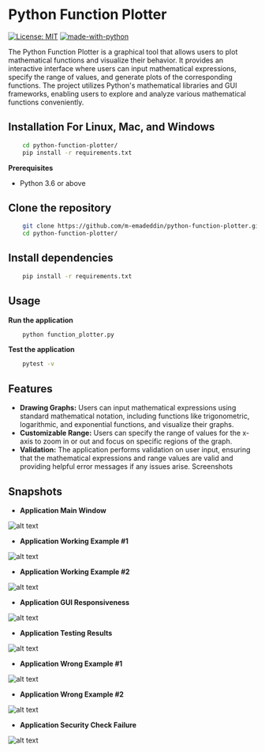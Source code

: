 # Python Function Plotter
[![License: MIT](https://img.shields.io/badge/License-MIT-blue.svg)](https://www.gnu.org/licenses/gpl-3.0)
[![made-with-python](https://img.shields.io/badge/Made%20with-Python-1f425f.svg)](https://www.python.org/)

The Python Function Plotter is a graphical tool that allows users to plot mathematical functions and visualize their behavior. It provides an interactive interface where users can input mathematical expressions, specify the range of values, and generate plots of the corresponding functions. The project utilizes Python's mathematical libraries and GUI frameworks, enabling users to explore and analyze various mathematical functions conveniently.

## Installation For Linux, Mac, and Windows

```bash
    cd python-function-plotter/
    pip install -r requirements.txt
```

**Prerequisites**
* Python 3.6 or above

## Clone the repository
```bash
    git clone https://github.com/m-emadeddin/python-function-plotter.git
    cd python-function-plotter/
```
## Install dependencies
```bash
    pip install -r requirements.txt
```

## Usage
**Run the application**
```bash
    python function_plotter.py
```
**Test the application**
```bash
    pytest -v
```

## Features
* **Drawing Graphs:** Users can input mathematical expressions using standard mathematical notation, including functions like trigonometric, logarithmic, and exponential functions, and visualize their graphs.
* **Customizable Range:** Users can specify the range of values for the x-axis to zoom in or out and focus on specific regions of the graph.
* **Validation:** The application performs validation on user input, ensuring that the mathematical expressions and range values are valid and providing helpful error messages if any issues arise.
Screenshots


## Snapshots

* **Application Main Window**
 
![alt text](Snapshots/MainWindow.png "Application Main Window")


* **Application Working Example #1**
 
![alt text](Snapshots/Ex1.png "Application Working Example #1")


* **Application Working Example #2**
 
![alt text](Snapshots/WEx2.png "Application Working Example #2")

* **Application GUI Responsiveness**
 
![alt text](Snapshots/Responsive.png "Application Tests")

* **Application Testing Results**
  
![alt text](Snapshots/Tests.png "Application Tests")

* **Application Wrong Example #1**
  
![alt text](Snapshots/XEx1.png "Application Wrong Example #1")

* **Application Wrong Example #2**
  
![alt text](Snapshots/XEx2.png "Application Wrong Example #2")

* **Application Security Check Failure**
  
![alt text](Snapshots/XEx3.png "Application Security Check Failure")
